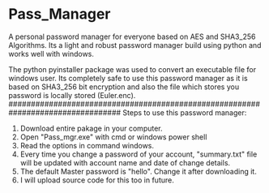 # Pass_Manager
A personal password manager for everyone based on AES and SHA3_256 Algorithms. Its a light and robust password manager build using python and works well with windows.

The python pyinstaller package was used to convert an executable file for windows user.
Its completely safe to use this password manager as it is based on SHA3_256 bit encryption and also the file which stores you password is locally stored (Euler.enc).
#################################################################################
Steps to use this password manager:
1. Download entire pakage in your computer.
2. Open "Pass_mgr.exe" with cmd or windows power shell
3. Read the options in command windows.
4. Every time you change a password of your account, "summary.txt" file will be updated with account name and date of change details.
5. The default Master password is "hello". Change it after downloading it.
6. I will upload source code for this too in future.
